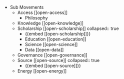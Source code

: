 - Sub Movements
	- Access [[open-access]]
		- Philosophy
	- Knowledge [[open-knowledge]]
	- Scholarship [[open-scholarship]]
	  collapsed:: true
		- {{embed [[open-scholarship]]}}
		- Education [[open-education]]
		- Science [[open-science]]
		- Data [[open-data]]
	- Governance [[open-governance]]
	- Source [[open-source]]
	  collapsed:: true
		- {{embed [[open-source]]}}
	- Energy [[open-energy]]